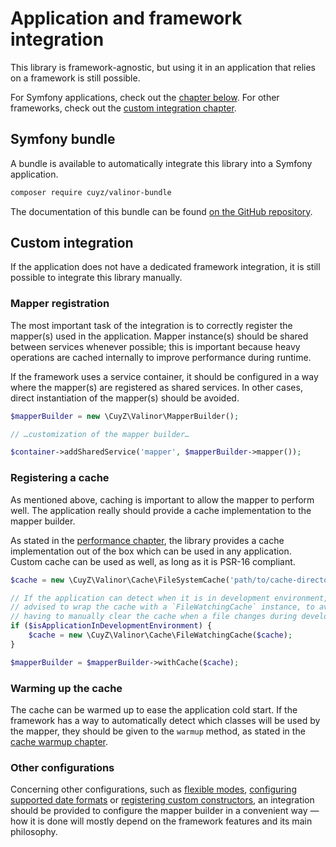 # Application and framework integration

This library is framework-agnostic, but using it in an application that relies
on a framework is still possible.

For Symfony applications, check out the [chapter below](#symfony-bundle). For
other frameworks, check out the [custom integration
chapter](#custom-integration).

## Symfony bundle

A bundle is available to automatically integrate this library into a Symfony
application.

```bash
composer require cuyz/valinor-bundle
```

The documentation of this bundle can be found
[on the GitHub repository](https://github.com/CuyZ/Valinor-Bundle/#readme).

## Custom integration

If the application does not have a dedicated framework integration, it is still
possible to integrate this library manually.

### Mapper registration

The most important task of the integration is to correctly register the
mapper(s) used in the application. Mapper instance(s) should be shared between
services whenever possible; this is important because heavy operations are
cached internally to improve performance during runtime.

If the framework uses a service container, it should be configured in a way
where the mapper(s) are registered as shared services. In other cases, direct
instantiation of the mapper(s) should be avoided.

```php
$mapperBuilder = new \CuyZ\Valinor\MapperBuilder();

// …customization of the mapper builder…

$container->addSharedService('mapper', $mapperBuilder->mapper());
```

### Registering a cache

As mentioned above, caching is important to allow the mapper to perform well.
The application really should provide a cache implementation to the mapper
builder.

As stated in the [performance chapter], the library provides a cache
implementation out of the box which can be used in any application. Custom cache
can be used as well, as long as it is PSR-16 compliant.

```php
$cache = new \CuyZ\Valinor\Cache\FileSystemCache('path/to/cache-directory');

// If the application can detect when it is in development environment, it is
// advised to wrap the cache with a `FileWatchingCache` instance, to avoid
// having to manually clear the cache when a file changes during development.
if ($isApplicationInDevelopmentEnvironment) {
    $cache = new \CuyZ\Valinor\Cache\FileWatchingCache($cache);
}

$mapperBuilder = $mapperBuilder->withCache($cache);
```

### Warming up the cache

The cache can be warmed up to ease the application cold start. If the framework
has a way to automatically detect which classes will be used by the mapper, they
should be given to the `warmup` method, as stated in the [cache warmup chapter].

### Other configurations

Concerning other configurations, such as [flexible modes], [configuring
supported date formats] or [registering custom constructors], an integration 
should be provided to configure the mapper builder in a convenient way — how it
is done will mostly depend on the framework features and its main philosophy.

[performance chapter]: performance-and-caching.md
[cache warmup chapter]: performance-and-caching.md#warming-up-cache
[flexible modes]: ../usage/type-strictness-and-flexibility.md
[configuring supported date formats]: ../how-to/deal-with-dates.md
[registering custom constructors]: ../how-to/use-custom-object-constructors.md
